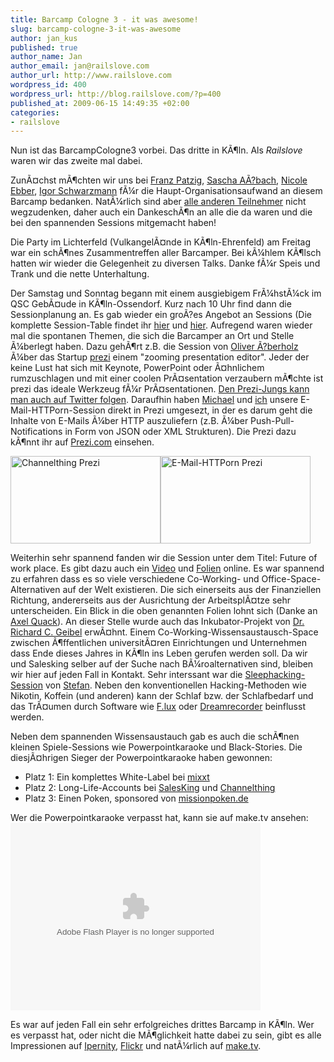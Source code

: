 ```yaml
--- 
title: Barcamp Cologne 3 - it was awesome!
slug: barcamp-cologne-3-it-was-awesome
author: jan_kus
published: true
author_name: Jan
author_email: jan@railslove.com
author_url: http://www.railslove.com
wordpress_id: 400
wordpress_url: http://blog.railslove.com/?p=400
published_at: 2009-06-15 14:49:35 +02:00
categories: 
- railslove
---
```

Nun ist das BarcampCologne3 vorbei. Das dritte in K&Atilde;&para;ln. Als <em>Railslove</em> waren wir das zweite mal dabei.

Zun&Atilde;&curren;chst m&Atilde;&para;chten wir uns bei <a href="http://franztoo.de">Franz Patzig</a>, <a href="http://blog.assbach.de">Sascha A&Atilde;?bach</a>, <a href="http://www.antischokke.de">Nicole Ebber</a>, <a href="http://wiredvanity.com">Igor Schwarzmann</a> f&Atilde;&frac14;r die Haupt-Organisationsaufwand an diesem Barcamp bedanken. Nat&Atilde;&frac14;rlich sind aber <a href="http://barcampcologne.mixxt.de/networks/members/index">alle anderen Teilnehmer</a> nicht wegzudenken, daher auch ein Dankesch&Atilde;&para;n an alle die da waren und die bei den spannenden Sessions mitgemacht haben!

Die Party im Lichterfeld (Vulkangel&Atilde;&curren;nde in K&Atilde;&para;ln-Ehrenfeld) am Freitag war ein sch&Atilde;&para;nes Zusammentreffen aller Barcamper. Bei k&Atilde;&frac14;hlem K&Atilde;&para;lsch hatten wir wieder die Gelegenheit zu diversen Talks. Danke f&Atilde;&frac14;r Speis und Trank und die nette Unterhaltung.

Der Samstag und Sonntag begann mit einem ausgiebigem Fr&Atilde;&frac14;hst&Atilde;&frac14;ck im QSC Geb&Atilde;&curren;ude in K&Atilde;&para;ln-Ossendorf. Kurz nach 10 Uhr find dann die Sessionplanung an. Es gab wieder ein gro&Atilde;?es Angebot an Sessions (Die komplette Session-Table findet ihr <a href="http://barcampcologne.mixxt.de/networks/wiki/index.sessions%20samstag">hier</a> und <a href="http://barcampcologne.mixxt.de/networks/wiki/index.sessions%20sonntag">hier</a>. Aufregend waren wieder mal die spontanen Themen, die sich die Barcamper an Ort und Stelle &Atilde;&frac14;berlegt haben. Dazu geh&Atilde;&para;rt z.B. die Session von <a href="http://twitter.com/getoliverleon">Oliver &Atilde;?berholz</a> &Atilde;&frac14;ber das Startup <a href="http://prezi.com">prezi</a> einem "zooming presentation editor". Jeder der keine Lust hat sich mit Keynote, PowerPoint oder &Atilde;&curren;hnlichem rumzuschlagen und mit einer coolen Pr&Atilde;&curren;sentation verzaubern m&Atilde;&para;chte ist prezi das ideale Werkzeug f&Atilde;&frac14;r Pr&Atilde;&curren;sentationen. <a href="http://twitter.com/Prezi">Den Prezi-Jungs kann man auch auf Twitter folgen</a>.
Daraufhin haben <a href="http://twitter.com/bumi">Michael</a> und <a href="http://twitter.com/koos">ich</a> unsere E-Mail-HTTPorn-Session direkt in Prezi umgesezt, in der es darum geht die Inhalte von E-Mails &Atilde;&frac14;ber HTTP auszuliefern (z.B. &Atilde;&frac14;ber Push-Pull-Notifications in Form von JSON oder XML Strukturen). Die Prezi dazu k&Atilde;&para;nnt ihr auf <a href="http://prezi.com/96202/">Prezi.com</a> einsehen.

<a href="http://www.ipernity.com/doc/koos/5133606"><img src="http://u1.ipernity.com/11/36/06/5133606.89c90264.240.jpg" width="240" height="140" alt="Channelthing Prezi" border="0"/></a><a href="http://www.ipernity.com/doc/koos/5133608"><img src="http://u1.ipernity.com/11/36/08/5133608.4d0833f9.240.jpg" width="240" height="140" alt="E-Mail-HTTPorn Prezi" border="0"/></a>

Weiterhin sehr spannend fanden wir die Session unter dem Titel: Future of work place. Es gibt dazu auch ein <a href="http://tr.im/nGls">Video</a> und <a href="http://tr.im/nGlR">Folien</a> online. Es war spannend zu erfahren dass es so viele verschiedene Co-Working- und Office-Space-Alternativen auf der Welt existieren. Die sich einerseits aus der Finanziellen Richtung, andererseits aus der Ausrichtung der Arbeitspl&Atilde;&curren;tze sehr unterscheiden. Ein Blick in die oben genannten Folien lohnt sich (Danke an <a href="http://twitter.com/guttertec">Axel Quack</a>).
An dieser Stelle wurde auch das Inkubator-Projekt von <a href="http://twitter.com/richardgeibel">Dr. Richard C. Geibel</a> erw&Atilde;&curren;hnt. Einem Co-Working-Wissensaustausch-Space zwischen &Atilde;&para;ffentlichen universit&Atilde;&curren;ren Einrichtungen und Unternehmen dass Ende dieses Jahres in K&Atilde;&para;ln ins Leben gerufen werden soll. Da wir und Salesking selber auf der Suche nach B&Atilde;&frac14;roalternativen sind, bleiben wir hier auf jeden Fall in Kontakt.
Sehr interssant war die <a href="http://barcampcologne.mixxt.de/networks/wiki/index._sleephacking">Sleephacking-Session</a> von <a href="http://twitter.com/nr1">Stefan</a>. Neben den konventionellen Hacking-Methoden wie Nikotin, Koffein (und anderen) kann der Schlaf bzw. der Schlafbedarf und das Tr&Atilde;&curren;umen durch Software wie <a href="http://www.stereopsis.com/flux/">F.lux</a> oder <a href="http://www.dream-recorder.com/">Dreamrecorder</a> beinflusst werden.

Neben dem spannenden Wissensaustauch gab es auch die sch&Atilde;&para;nen kleinen Spiele-Sessions wie Powerpointkaraoke und Black-Stories. Die diesj&Atilde;&curren;hrigen Sieger der Powerpointkaraoke haben gewonnen:
<ul>
<li>Platz 1: Ein komplettes White-Label bei <a href="http://mixxt.de">mixxt</a></li>
<li>Platz 2: Long-Life-Accounts bei <a href="http://salesking.eu">SalesKing</a> und <a href="http://channelthing.com">Channelthing</a></li>
<li>Platz 3: Einen Poken, sponsored von <a href="http://missionpoken.de">missionpoken.de</a></li>
</ul>

Wer die Powerpointkaraoke verpasst hat, kann sie auf make.tv ansehen:
<object width="400" height="300"><param name="movie" value="http://make.tv/apploader"></param><param name="allowFullScreen" value="true"></param><param name="FlashVars" value="info=http%3A%2F%2Fmake.tv%2Fviewer%7Chttp%3A%2F%2Fgateway.make.tv%2Famfphp%2Fgateway.php%7C13777MTV1244548549&type=9c051539446e9feb97dd76c9c7cb0a2c"><embed src="http://make.tv/apploader" type="application/x-shockwave-flash" allowfullscreen="true" width="400" height="300" FlashVars="info=http%3A%2F%2Fmake.tv%2Fviewer%7Chttp%3A%2F%2Fgateway.make.tv%2Famfphp%2Fgateway.php%7C13777MTV1244548549&type=9c051539446e9feb97dd76c9c7cb0a2c"></embed></object>

Es war auf jeden Fall ein sehr erfolgreiches drittes Barcamp in K&Atilde;&para;ln. Wer es verpasst hat, oder nicht die M&Atilde;&para;glichkeit hatte dabei zu sein, gibt es alle Impressionen auf <a href="http://www.ipernity.com/search/doc?r%5Bview%5D=0&s=0&t=0&w=0&q=bcc3&m=1">Ipernity</a>, <a href="http://www.flickr.com/search/?q=bcc3&m=tags">Flickr</a> und nat&Atilde;&frac14;rlich auf <a href="http://make.tv/barcampcologne3">make.tv</a>.

